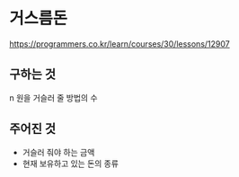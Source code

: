 # 거스름돈
https://programmers.co.kr/learn/courses/30/lessons/12907
## 구하는 것
n 원을 거슬러 줄 방법의 수 
## 주어진 것
- 거슬러 줘야 하는 금액
- 현재 보유하고 있는 돈의 종류